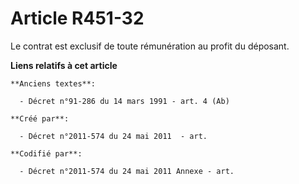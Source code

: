 # Article R451-32

Le contrat est exclusif de toute rémunération au profit du déposant.

**Liens relatifs à cet article**

	**Anciens textes**:

	  - Décret n°91-286 du 14 mars 1991 - art. 4 (Ab)

	**Créé par**:

	  - Décret n°2011-574 du 24 mai 2011  - art.

	**Codifié par**:

	  - Décret n°2011-574 du 24 mai 2011 Annexe - art.
